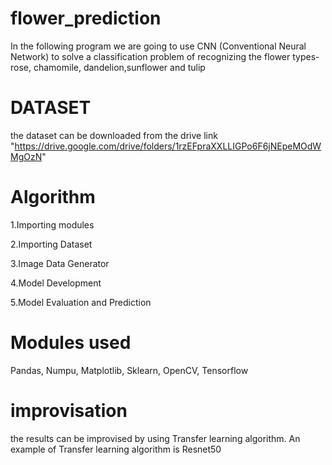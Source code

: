 # flower_prediction
In the following program we are going to use CNN (Conventional Neural Network) to solve a classification problem of recognizing the flower types-rose, chamomile, dandelion,sunflower and tulip

# DATASET
the dataset can be downloaded from the drive link "https://drive.google.com/drive/folders/1rzEFpraXXLLIGPo6F6jNEpeMOdWMgOzN"
# Algorithm
1.Importing modules

2.Importing Dataset 

3.Image Data Generator

4.Model Development 

5.Model Evaluation and Prediction

# Modules used
Pandas, Numpu, Matplotlib, Sklearn, OpenCV, Tensorflow 

# improvisation
the results can be improvised by using Transfer learning algorithm. An example of Transfer learning algorithm is Resnet50
